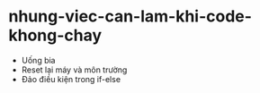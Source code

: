 # nhung-viec-can-lam-khi-code-khong-chay
- Uống bia
- Reset lại máy và môn trường
- Đảo điều kiện trong if-else
